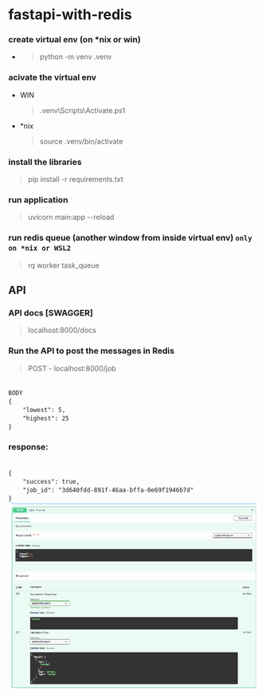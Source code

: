 # fastapi-with-redis

### create virtual env (on *nix or win)
- > python -m venv .venv

### acivate the virtual env
- WIN
   > .venv\Scripts\Activate.ps1
- *nix
   > source .venv/bin/activate

### install the libraries
> pip install -r requirements.txt

### run application
> uvicorn main:app --reload

### run redis queue (another window from inside virtual env) `only on *nix or WSL2`
> rq worker task_queue

## API 
### API docs [SWAGGER]
> localhost:8000/docs

### Run the API to post the messages in Redis
> POST - localhost:8000/job

<code>
BODY
{
    "lowest": 5,
    "highest": 25
}
</code>


### response:

<code>
{
    "success": true,
    "job_id": "3d640fdd-891f-46aa-bffa-0e69f1946b7d"
}
</code>

<img title="job" alt="enque-job" src="/job.png">
